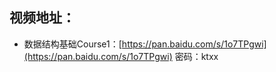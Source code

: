 ## 视频地址：

* 数据结构基础Course1：[https://pan.baidu.com/s/1o7TPgwi](https://pan.baidu.com/s/1o7TPgwi) 密码：ktxx

